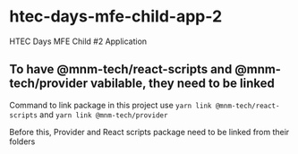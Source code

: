# htec-days-mfe-child-app-2

HTEC Days MFE Child #2 Application

## To have @mnm-tech/react-scripts and @mnm-tech/provider vabilable, they need to be linked

Command to link package in this project use `yarn link @mnm-tech/react-scripts` and `yarn link @mnm-tech/provider`

Before this, Provider and React scripts package need to be linked from their folders
